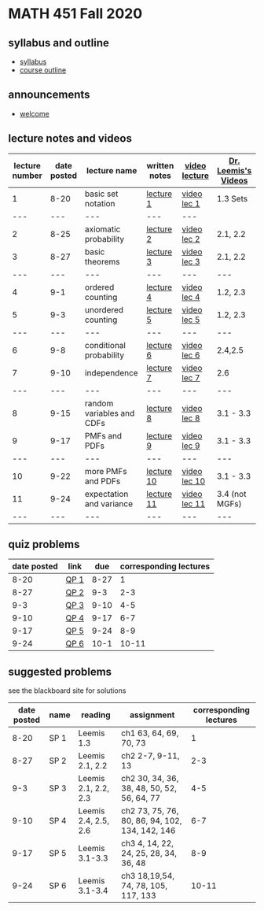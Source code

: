# MATH 451 Fall 2020 

## syllabus and outline

- [syllabus](syllabus/syllabus.pdf)
- [course outline](student_outline.pdf)

## announcements

- [welcome](announce/welcome.md)

## lecture notes and videos

lecture number | date posted | lecture name | written notes | [video lecture](https://www.youtube.com/playlist?list=PL8bivwGDerXoGLimP2BkNzXXDQNymX44y) | [Dr. Leemis's Videos](http://www.math.wm.edu/~leemis/videos/probability/) | 
--- | ---|---|---|---|---
1|8-20 | basic set notation | [lecture 1](lns/lec1.pdf) | [video lec 1](https://youtu.be/NF-UOA2rXZ4) | 1.3 Sets |
---|---|---|---|---
2|8-25 | axiomatic probability | [lecture 2](lns/lec2.pdf) | [video lec 2](https://youtu.be/iFYm5HjicjM) | 2.1, 2.2 |
3|8-27 | basic theorems | [lecture 3](lns/lec3.pdf) | [video lec 3](https://youtu.be/5_0NSyIAfo0) | 2.1, 2.2 |
--- | ---|---|---|---|---
4|9-1 | ordered counting | [lecture 4](lns/lec4.pdf) | [video lec 4](https://youtu.be/XxdEyJmVJPU) | 1.2, 2.3 |
5|9-3 | unordered counting | [lecture 5](lns/lec5.pdf) | [video lec 5](https://youtu.be/Fm7k6B8z4Gg) | 1.2, 2.3 |
--- | ---|---|---|---|---
6|9-8 | conditional probability | [lecture 6](lns/lec6.pdf) | [video lec 6](https://youtu.be/Bfmm6aN_Gxk) | 2.4,2.5 |
7|9-10 | independence | [lecture 7](lns/lec7.pdf) | [video lec 7](https://youtu.be/8vwDgW9TS-8) | 2.6 |
--- | ---|---|---|---|---
8|9-15 | random variables and CDFs | [lecture 8](lns/lec8.pdf) | [video lec 8](https://youtu.be/49496Ozk2qo) | 3.1 - 3.3 |
9|9-17 | PMFs and PDFs | [lecture 9](lns/lec9.pdf) | [video lec 9](https://youtu.be/6s6-eQQqwlw) | 3.1 - 3.3 |
--- | ---|---|---|---|---
10|9-22 | more PMFs and PDFs | [lecture 10](lns/lec10.pdf) | [video lec 10](https://youtu.be/yLHu-Z7qMSw) | 3.1 - 3.3 |
11|9-24 | expectation and variance | [lecture 11](lns/lec11.pdf) | [video lec 11](https://youtu.be/HpPvCJpZjtA) | 3.4 (not MGFs)|
--- | ---|---|---|---|---


## quiz problems

date posted | link | due | corresponding lectures
--- | --- | --- | ---
8-20 | [QP 1](qp/qp1.pdf) | 8-27 | 1
8-27 | [QP 2](qp/qp2.pdf) | 9-3 | 2-3
9-3 | [QP 3](qp/qp3.pdf) | 9-10| 4-5
9-10 | [QP 4](qp/qp4.pdf) | 9-17| 6-7
9-17 | [QP 5](qp/qp5.pdf) | 9-24| 8-9
9-24 | [QP 6](qp/qp6.pdf) | 10-1| 10-11

## suggested problems

see the blackboard site for solutions

date posted | name |  reading| assignment | corresponding lectures
--- | --- | --- |--- | ---
8-20 | SP 1 | Leemis 1.3 | ch1 63, 64, 69, 70, 73 | 1
8-27 | SP 2 | Leemis 2.1, 2.2 | ch2 2-7, 9-11, 13 | 2-3
9-3 | SP 3 | Leemis 2.1, 2.2, 2.3 | ch2 30, 34, 36, 38, 48, 50, 52, 56, 64, 77| 4-5
9-10 | SP 4 | Leemis 2.4, 2.5, 2.6 | ch2 73, 75, 76, 80, 86, 94, 102, 134, 142, 146 | 6-7
9-17 | SP 5 | Leemis 3.1-3.3 | ch3 4, 14, 22, 24, 25, 28, 34, 36, 48 | 8-9
9-24 | SP 6 | Leemis 3.1-3.4 | ch3 18,19,54, 74, 78, 105, 117, 133 | 10-11


